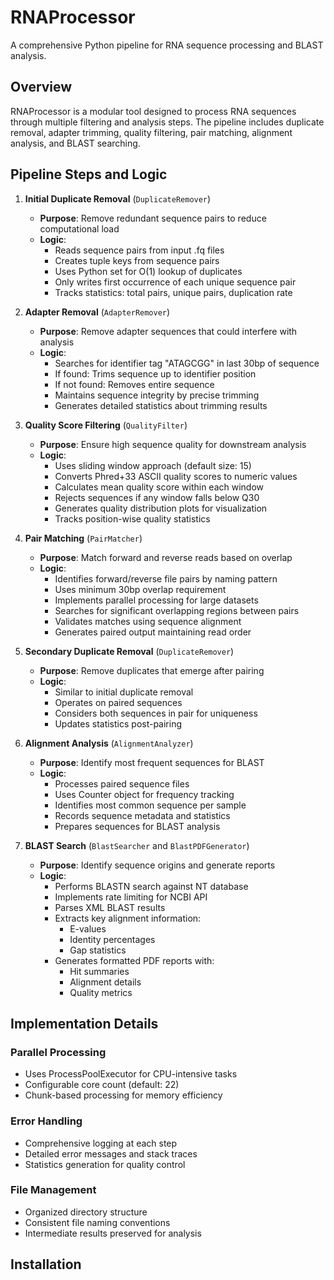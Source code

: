 # RNAProcessor

A comprehensive Python pipeline for RNA sequence processing and BLAST analysis.

## Overview

RNAProcessor is a modular tool designed to process RNA sequences through multiple filtering and analysis steps. The pipeline includes duplicate removal, adapter trimming, quality filtering, pair matching, alignment analysis, and BLAST searching.

## Pipeline Steps and Logic

1. **Initial Duplicate Removal** (`DuplicateRemover`)
   - **Purpose**: Remove redundant sequence pairs to reduce computational load
   - **Logic**:
     - Reads sequence pairs from input .fq files
     - Creates tuple keys from sequence pairs
     - Uses Python set for O(1) lookup of duplicates
     - Only writes first occurrence of each unique sequence pair
     - Tracks statistics: total pairs, unique pairs, duplication rate

2. **Adapter Removal** (`AdapterRemover`)
   - **Purpose**: Remove adapter sequences that could interfere with analysis
   - **Logic**:
     - Searches for identifier tag "ATAGCGG" in last 30bp of sequence
     - If found: Trims sequence up to identifier position
     - If not found: Removes entire sequence
     - Maintains sequence integrity by precise trimming
     - Generates detailed statistics about trimming results

3. **Quality Score Filtering** (`QualityFilter`)
   - **Purpose**: Ensure high sequence quality for downstream analysis
   - **Logic**:
     - Uses sliding window approach (default size: 15)
     - Converts Phred+33 ASCII quality scores to numeric values
     - Calculates mean quality score within each window
     - Rejects sequences if any window falls below Q30
     - Generates quality distribution plots for visualization
     - Tracks position-wise quality statistics

4. **Pair Matching** (`PairMatcher`)
   - **Purpose**: Match forward and reverse reads based on overlap
   - **Logic**:
     - Identifies forward/reverse file pairs by naming pattern
     - Uses minimum 30bp overlap requirement
     - Implements parallel processing for large datasets
     - Searches for significant overlapping regions between pairs
     - Validates matches using sequence alignment
     - Generates paired output maintaining read order

5. **Secondary Duplicate Removal** (`DuplicateRemover`)
   - **Purpose**: Remove duplicates that emerge after pairing
   - **Logic**:
     - Similar to initial duplicate removal
     - Operates on paired sequences
     - Considers both sequences in pair for uniqueness
     - Updates statistics post-pairing

6. **Alignment Analysis** (`AlignmentAnalyzer`)
   - **Purpose**: Identify most frequent sequences for BLAST
   - **Logic**:
     - Processes paired sequence files
     - Uses Counter object for frequency tracking
     - Identifies most common sequence per sample
     - Records sequence metadata and statistics
     - Prepares sequences for BLAST analysis

7. **BLAST Search** (`BlastSearcher` and `BlastPDFGenerator`)
   - **Purpose**: Identify sequence origins and generate reports
   - **Logic**:
     - Performs BLASTN search against NT database
     - Implements rate limiting for NCBI API
     - Parses XML BLAST results
     - Extracts key alignment information:
       - E-values
       - Identity percentages
       - Gap statistics
     - Generates formatted PDF reports with:
       - Hit summaries
       - Alignment details
       - Quality metrics

## Implementation Details

### Parallel Processing
- Uses ProcessPoolExecutor for CPU-intensive tasks
- Configurable core count (default: 22)
- Chunk-based processing for memory efficiency

### Error Handling
- Comprehensive logging at each step
- Detailed error messages and stack traces
- Statistics generation for quality control

### File Management
- Organized directory structure
- Consistent file naming conventions
- Intermediate results preserved for analysis

## Installation
